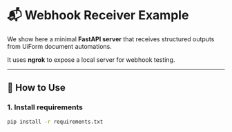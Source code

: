 # 📬 Webhook Receiver Example

We show here a minimal **FastAPI server** that receives structured outputs from UiForm document automations.

It uses **ngrok** to expose a local server for webhook testing.

---

## 🚀 How to Use

### 1. Install requirements

```bash
pip install -r requirements.txt
